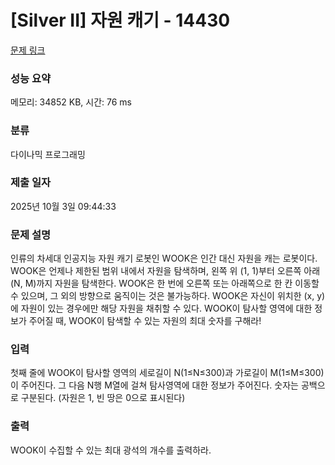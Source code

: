 # [Silver II] 자원 캐기 - 14430 

[문제 링크](https://www.acmicpc.net/problem/14430) 

### 성능 요약

메모리: 34852 KB, 시간: 76 ms

### 분류

다이나믹 프로그래밍

### 제출 일자

2025년 10월 3일 09:44:33

### 문제 설명

<p>인류의 차세대 인공지능 자원 캐기 로봇인 WOOK은 인간 대신 자원을 캐는 로봇이다. WOOK은 언제나 제한된 범위 내에서 자원을 탐색하며, 왼쪽 위 (1, 1)부터 오른쪽 아래 (N, M)까지 자원을 탐색한다. WOOK은 한 번에 오른쪽 또는 아래쪽으로 한 칸 이동할 수 있으며, 그 외의 방향으로 움직이는 것은 불가능하다. WOOK은 자신이 위치한 (x, y)에 자원이 있는 경우에만 해당 자원을 채취할 수 있다. WOOK이 탐사할 영역에 대한 정보가 주어질 때, WOOK이 탐색할 수 있는 자원의 최대 숫자를 구해라!</p>

### 입력 

 <p>첫째 줄에 WOOK이 탐사할 영역의 세로길이 N(1≤N≤300)과 가로길이 M(1≤M≤300)이 주어진다. 그 다음 N행 M열에 걸쳐 탐사영역에 대한 정보가 주어진다. 숫자는 공백으로 구분된다. (자원은 1, 빈 땅은 0으로 표시된다)</p>

### 출력 

 <p>WOOK이 수집할 수 있는 최대 광석의 개수를 출력하라.</p>

